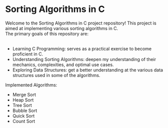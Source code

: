 <h1>Sorting Algorithms in C</h1>
Welcome to the Sorting Algorithms in C project repository! This project is aimed at implementing various sorting algorithms in C.<br>The primary goals of this repository are:<br><br>
<ul>
<li>Learning C Programming: serves as a practical exercise to become proficient in C.</li>
<li>Understanding Sorting Algorithms: deepen my understanding of their mechanics, complexities, and optimal use cases.</li>
<li>Exploring Data Structures: get a better understanding at the various data structures used in some of the algorithms.</li>
</ul>


Implemented Algorithms:

* Merge Sort
* Heap Sort
* Tree Sort
* Bubble Sort
* Quick Sort
* Count Sort